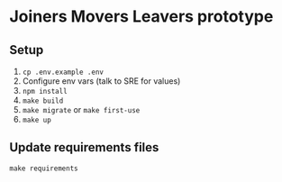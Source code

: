 # Joiners Movers Leavers prototype

## Setup

1. `cp .env.example .env`
2. Configure env vars (talk to SRE for values)
3. `npm install` 
4. `make build`
5. `make migrate`  or `make first-use` 
6. `make up`

## Update requirements files

`make requirements`
